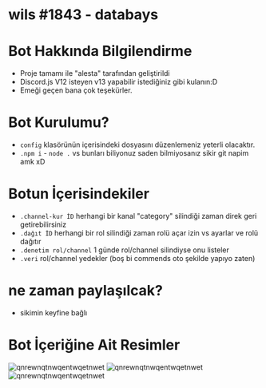 
# wils #1843 - databays

# Bot Hakkında Bilgilendirme
- Proje tamamı ile "alesta" tarafından geliştirildi
- Discord.js V12 isteyen v13 yapabilir istediğiniz gibi kulanın:D
- Emeği geçen bana çok teşekürler.

# Bot Kurulumu?
- `config` klasörünün içerisindeki dosyasını düzenlemeniz yeterli olacaktır.
- `.npm i` - `node .` vs bunları biliyonuz saden bilmiyosanız sikir git napim amk xD

# Botun İçerisindekiler
- `.channel-kur İD` herhangi bir kanal "category" silindiği zaman direk geri getirebilirsiniz
- `.dağıt İD` herhangi bir rol silindiği zaman rolü açar izin vs ayarlar ve rolü dağıtır
- `.denetim rol/channel` 1 günde rol/channel silindiyse onu listeler
- `.veri` rol/channel yedekler (boş bi commends oto şekilde yapıyo zaten)

# ne zaman paylaşılcak?
- sikimin keyfine bağlı

# Bot İçeriğine Ait Resimler
![qnrewnqtnwqentwqetnwet](https://cdn.discordapp.com/attachments/935256382905680033/949574784147152916/unknown.png)
![qnrewnqtnwqentwqetnwet](https://cdn.discordapp.com/attachments/948627531437838386/949575820819726336/unknown.png)
![qnrewnqtnwqentwqetnwet](https://cdn.discordapp.com/attachments/948627494276313088/949575624874414150/unknown.png)


